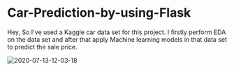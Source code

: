 # Car-Prediction-by-using-Flask
Hey, So I've used a Kaggle car data set for this project. I firstly perform EDA on the data set and after that apply Machine learning models in that data set to predict the sale price.

![2020-07-13-12-03-18](https://user-images.githubusercontent.com/29757740/87387587-a15f6e00-c5c0-11ea-8ce1-7324db471450.gif)
